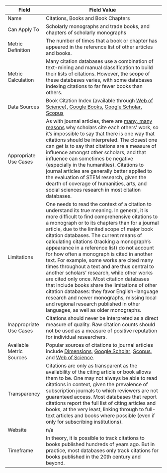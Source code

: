 | Field | Field Value |
|------------------------------|-------------------------------------------------|
| Name | Citations, Books and Book Chapters
| Can Apply To |  Scholarly monographs and trade books, and chapters of scholarly monographs
| Metric Definition | The number of times that a book or chapter has appeared in the reference list of other articles and books.
| Metric Calculation | Many citation databases use a combination of text-mining and manual classification to build their lists of citations. However, the scope of these databases varies, with some databases indexing citations to far fewer books than others.
| Data Sources | Book Citation Index (available through [Web of Science](https://clarivate.com/products/web-of-science/)), [Google Books](https://books.google.com/), [Google Scholar](https://scholar.google.com/), [Scopus](https://www.scopus.com/)
| Appropriate Use Cases | As with journal articles, there are [many, many reasons](https://books.google.com/books/about/The_Citation_Process.html?id=bfLgAAAAMAAJ) why scholars cite each others’ work, so it’s impossible to say that there is one way that citations should be interpreted. The closest one can get is to say that citations are a measure of influence amongst other scholars, and that influence can sometimes be negative (especially in the humanities). Citations to journal articles are generally better applied to the evaluation of STEM research, given the dearth of coverage of humanities, arts, and social sciences research in most citation databases.
| Limitations | One needs to read the context of a citation to understand its true meaning. In general, it is more difficult to find comprehensive citations to a monograph or to its chapters than for a journal article, due to the limited scope of major book citation databases. The current means of calculating citations (tracking a monograph’s appearance in a reference list) do not account for how often a monograph is cited in another text. For example, some works are cited many times throughout a text and are thus central to another scholars’ research, while other works are cited only once. Most citation databases that include books share the limitations of other citation databases: they favor English-language research and newer monographs, missing local and regional research published in other languages, as well as older monographs.
| Inappropriate Use Cases | Citations should never be interpreted as a direct measure of quality. Raw citation counts should not be used as a measure of positive reputation for individual researchers.
| Available Metric Sources | Popular sources of citations to journal articles include [Dimensions](https://app.dimensions.ai/discover/publication), [Google Scholar](http://scholar.google.com/), [Scopus](https://www.elsevier.com/solutions/scopus), and [Web of Science](http://wokinfo.com/).
| Transparency | Citations are only as transparent as the availability of the citing article or book allows them to be. One may not always be able to read citations in context, given the prevalence of subscription journals to which reviewers are not guaranteed access. Most databases that report citations report the full list of citing articles and books, at the very least, linking through to full-text articles and books where possible (even if only for subscribing institutions).
| Website | n/a
| Timeframe |  In theory, it is possible to track citations to books published hundreds of years ago. But in practice, most databases only track citations for books published in the 20th century and beyond.
